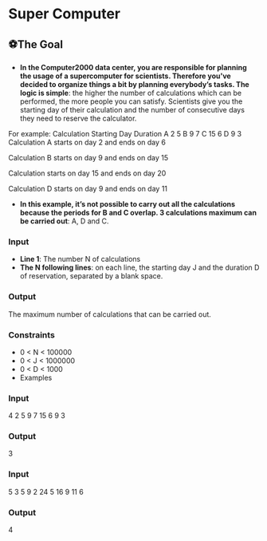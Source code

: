 # Super Computer

## ⚽The Goal
* **In the Computer2000 data center, you are responsible for planning the usage of a supercomputer for scientists. ​Therefore you've decided to organize things a bit by planning everybody’s tasks. The logic is simple**: the higher the number of calculations which can be performed, the more people you can satisfy.
Scientists give you the starting day of their calculation and the number of consecutive days they need to reserve the calculator.

For example:
Calculation	Starting Day	Duration
A	2	5
B	9	7
C	15	6
D	9	3	
Calculation A starts on day 2 and ends on day 6

Calculation B starts on day 9 and ends on day 15

Calculation starts on day 15 and ends on day 20

Calculation D starts on day 9 and ends on day 11

* **In this example, it’s not possible to carry out all the calculations because the periods for B and C overlap. 3 calculations maximum can be carried out**: A, D and C.

### Input
* **Line 1**: The number N of calculations
* **The N following lines**: on each line, the starting day J and the duration D of reservation, separated by a blank space.

### Output
The maximum number of calculations that can be carried out.

### Constraints
* 0 < N < 100000
* 0 < J < 1000000
* 0 < D < 1000
* Examples

### Input
4
2 5
9 7
15 6
9 3

### Output
3

### Input
5
3 5
9 2
24 5
16 9
11 6

### Output
4